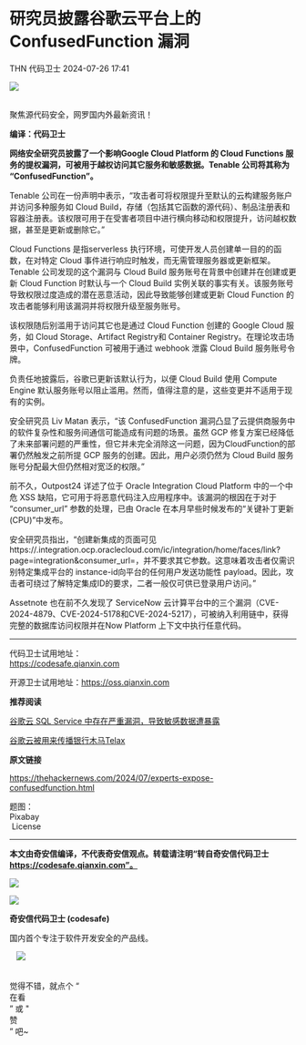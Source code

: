 #  研究员披露谷歌云平台上的 ConfusedFunction 漏洞   
THN  代码卫士   2024-07-26 17:41  
  
![](https://mmbiz.qpic.cn/mmbiz_gif/Az5ZsrEic9ot90z9etZLlU7OTaPOdibteeibJMMmbwc29aJlDOmUicibIRoLdcuEQjtHQ2qjVtZBt0M5eVbYoQzlHiaw/640?wx_fmt=gif "")  
  
   
聚焦源代码安全，网罗国内外最新资讯！  
  
**编译：代码卫士**  
  
**网络安全研究员披露了一个影响Google Cloud Platform 的 Cloud Functions 服务的提权漏洞，可被用于越权访问其它服务和敏感数据。Tenable 公司将其称为 “ConfusedFunction”。**  
  
  
  
Tenable 公司在一份声明中表示，“攻击者可将权限提升至默认的云构建服务账户并访问多种服务如 Cloud Build，存储（包括其它函数的源代码）、制品注册表和容器注册表。该权限可用于在受害者项目中进行横向移动和权限提升，访问越权数据，甚至是更新或删除它。”  
  
Cloud Functions 是指serverless 执行环境，可使开发人员创建单一目的的函数，在对特定 Cloud 事件进行响应时触发，而无需管理服务器或更新框架。Tenable 公司发现的这个漏洞与 Cloud Build 服务账号在背景中创建并在创建或更新 Cloud Function 时默认与一个 Cloud Build 实例关联的事实有关。该服务账号导致权限过度造成的潜在恶意活动，因此导致能够创建或更新 Cloud Function 的攻击者能够利用该漏洞并将权限升级至服务账号。  
  
该权限随后别滥用于访问其它也是通过 Cloud Function 创建的 Google Cloud 服务，如 Cloud Storage、Artifact Registry和 Container Registry。在理论攻击场景中，ConfusedFunction 可被用于通过 webhook 泄露 Cloud Build 服务账号令牌。  
  
负责任地披露后，谷歌已更新该默认行为，以便 Cloud Build 使用 Compute Engine 默认服务账号以阻止滥用。然而，值得注意的是，这些变更并不适用于现有的实例。  
  
安全研究员 Liv Matan 表示，“该 ConfusedFunction 漏洞凸显了云提供商服务中的软件复杂性和服务间通信可能造成有问题的场景。虽然 GCP 修复方案已经降低了未来部署问题的严重性，但它并未完全消除这一问题，因为CloudFunction的部署仍然触发之前所提 GCP 服务的创建。因此，用户必须仍然为 Cloud Build 服务账号分配最大但仍然相对宽泛的权限。”  
  
前不久，Outpost24 详述了位于 Oracle Integration Cloud Platform 中的一个中危 XSS 缺陷，它可用于将恶意代码注入应用程序中。该漏洞的根因在于对于 “consumer_url” 参数的处理，已由 Oracle 在本月早些时候发布的“关键补丁更新 (CPU)”中发布。  
  
安全研究员指出，“创建新集成的页面可见 https://<instanceid>.integration.ocp.oraclecloud.com/ic/integration/home/faces/link?page=integration&consumer_url=<payload>，并不要求其它参数。这意味着攻击者仅需识别特定集成平台的 instance-id向平台的任何用户发送功能性 payload。因此，攻击者可绕过了解特定集成ID的要求，二者一般仅可供已登录用户访问。”  
  
Assetnote 也在前不久发现了 ServiceNow 云计算平台中的三个漏洞（CVE-2024-4879、CVE-2024-5178和CVE-2024-5217），可被纳入利用链中，获得完整的数据库访问权限并在Now Platform 上下文中执行任意代码。  
  
****  
代码卫士试用地址：  
https://codesafe.qianxin.com  
  
开源卫士试用地址：https://oss.qianxin.com  
  
  
  
  
  
  
  
  
  
  
  
**推荐阅读**  
  
[谷歌云 SQL Service 中存在严重漏洞，导致敏感数据遭暴露](http://mp.weixin.qq.com/s?__biz=MzI2NTg4OTc5Nw==&mid=2247516609&idx=1&sn=e6bef0b6cbbd3d38ef6d69c14130bdcc&chksm=ea94b0abdde339bd0efab5037b36b84212e32e77cb0a866ec8ea90ff15509d9afb7433ee96d5&scene=21#wechat_redirect)  
  
  
[谷歌云被用来传播银行木马Telax](http://mp.weixin.qq.com/s?__biz=MzI2NTg4OTc5Nw==&mid=2247485832&idx=6&sn=ee4852e34c391a8e8f9274f2afee1b42&chksm=ea9738e2dde0b1f45d1f6edebec9703272b70bd2ab53a0e41e222d64f77f81e9e119072614b5&scene=21#wechat_redirect)  
  
  
  
  
**原文链接**  
  
  
  
https://thehackernews.com/2024/07/experts-expose-confusedfunction.html  
  
  
题图：  
Pixabay  
 License  
  
****  
**本文由奇安信编译，不代表奇安信观点。转载请注明“转自奇安信代码卫士 https://codesafe.qianxin.com”。**  
  
  
  
  
![](https://mmbiz.qpic.cn/mmbiz_jpg/oBANLWYScMSf7nNLWrJL6dkJp7RB8Kl4zxU9ibnQjuvo4VoZ5ic9Q91K3WshWzqEybcroVEOQpgYfx1uYgwJhlFQ/640?wx_fmt=jpeg "")  
  
![](https://mmbiz.qpic.cn/mmbiz_jpg/oBANLWYScMSN5sfviaCuvYQccJZlrr64sRlvcbdWjDic9mPQ8mBBFDCKP6VibiaNE1kDVuoIOiaIVRoTjSsSftGC8gw/640?wx_fmt=jpeg "")  
  
**奇安信代码卫士 (codesafe)**  
  
国内首个专注于软件开发安全的产品线。  
  
   ![](https://mmbiz.qpic.cn/mmbiz_gif/oBANLWYScMQ5iciaeKS21icDIWSVd0M9zEhicFK0rbCJOrgpc09iaH6nvqvsIdckDfxH2K4tu9CvPJgSf7XhGHJwVyQ/640?wx_fmt=gif "")  
  
   
觉得不错，就点个 “  
在看  
” 或 "  
赞  
” 吧~  
  
